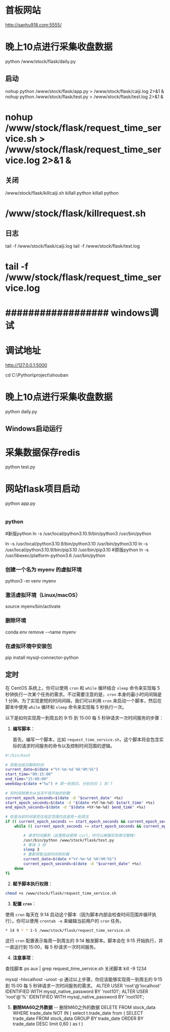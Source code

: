 # 首板网站
http://sanhu918.com:5555/

# 晚上10点进行采集收盘数据
python /www/stock/flask/daily.py

##  启动
nohup  python /www/stock/flask/app.py > /www/stock/flask/caiji.log 2>&1 &
nohup  python /www/stock/flask/test.py > /www/stock/flask/test.log 2>&1 &
# nohup  /www/stock/flask/request_time_service.sh > /www/stock/flask/request_time_service.log 2>&1 &

## 关闭
/www/stock/flask/killcaiji.sh
killall python
killall python
# /www/stock/flask/killrequest.sh

## 日志
tail -f /www/stock/flask/caiji.log
tail -f /www/stock/flask/test.log
# tail -f /www/stock/flask/request_time_service.log

# ################## windows调试 ##################
# 调试地址
http://127.0.0.1:5000

cd C:\Python\project\shouban
# 晚上10点进行采集收盘数据
python daily.py
##  Windows启动运行
# 采集数据保存redis
python test.py
# 网站flask项目启动
python app.py
# ################################################ 

### python
#新版python
ln -s /usr/local/python3.10.9/bin/python3 /usr/bin/python

ln -s /usr/local/python3.10.9/bin/python3.10 /usr/bin/python3.10
ln -s /usr/local/python3.10.9/bin/pip3.10 /usr/bin/pip3.10
#原版python
ln -s /usr/libexec/platform-python3.6 /usr/bin/python

### 创建一个名为 myenv 的虚拟环境  
python3 -m venv myenv  
  
### 激活虚拟环境（Linux/macOS）  
source myenv/bin/activate  

### 删除环境
conda env remove --name myenv

### 在虚拟环境中安装包  
pip install mysql-connector-python



## 定时

在 CentOS 系统上，你可以使用 `cron` 和 `while` 循环结合 `sleep` 命令来实现每 5 秒钟执行一次某个任务的需求。不过需要注意的是，`cron` 本身的最小时间间隔是 1 分钟。为了实现更短的时间间隔，我们可以利用 `cron` 来启动一个脚本，然后在脚本中使用 `while` 循环和 `sleep` 命令来实现每 5 秒执行一次。

以下是如何实现周一到周五的 9:15 到 15:00 每 5 秒钟请求一次时间服务的步骤：

1. **编写脚本**：

   首先，编写一个脚本，比如 `request_time_service.sh`，这个脚本将会包含实际的请求时间服务的命令以及控制时间范围的逻辑。

```bash
#!/bin/bash  
  
# 获取当前日期和时间  
current_date=$(date +"%Y-%m-%d %H:%M:%S")  
start_time="09:15:00"  
end_time="15:00:00"  
weekday=$(date +"%u") # 周一到周日，分别对应 1 到 7  
  
# 将时间转换为从当天午夜开始的秒数  
current_epoch_seconds=$(date -d "$current_date" +%s)  
start_epoch_seconds=$(date -d "$(date +%Y-%m-%d) $start_time" +%s)  
end_epoch_seconds=$(date -d "$(date +%Y-%m-%d) $end_time" +%s)  
  
# 检查当前时间是否在指定范围内且是周一到周五  
if (( current_epoch_seconds >= start_epoch_seconds && current_epoch_seconds <= end_epoch_seconds && weekday >= 1 && weekday <= 5 )); then
    while (( current_epoch_seconds >= start_epoch_seconds && current_epoch_seconds <= end_epoch_seconds )); do

        # 请求时间服务（这里假设使用 curl，你可以根据实际情况替换）  
        /usr/bin/python /www/stock/flask/test.py  
        # 等待 3 秒  
        sleep 3  
        # 重新获取当前时间和秒数  
        current_date=$(date +"%Y-%m-%d %H:%M:%S")  
        current_epoch_seconds=$(date -d "$current_date" +%s)  
    done  
fi
```

2. **赋予脚本执行权限**：

```bash
chmod +x /www/stock/flask/request_time_service.sh
```

3. **配置 `cron`**：

使用 `cron` 每天在 9:14 启动这个脚本（因为脚本内部会检查时间范围并循环执行）。你可以使用 `crontab -e` 来编辑当前用户的 `cron` 任务。

```bash
* 14 9 * * 1-5 /www/stock/flask/request_time_service.sh
```

这行 `cron` 配置表示每周一到周五的 9:14 触发脚本。脚本会在 9:15 开始执行，并一直运行到 15:00，每 5 秒请求一次时间服务。

4. **注意事项**：

查找脚本
ps aux | grep request_time_service.sh
关闭脚本
kill -9 1234

mysql -hlocalhost -uroot -p
通过以上步骤，你应该能够实现周一到周五的 9:15 到 15:00 每 5 秒钟请求一次时间服务的需求。
ALTER USER 'root'@'localhost' IDENTIFIED WITH mysql_native_password BY 'root101';
ALTER USER 'root'@'%' IDENTIFIED WITH mysql_native_password BY 'root101';

5. **删除MA60之外数据**
-- 删除M60之外的数据
DELETE FROM stock_data
WHERE trade_date NOT IN ( select t.trade_date from  (
				SELECT trade_date 
        FROM stock_data 
        GROUP BY trade_date
        ORDER BY trade_date DESC
				limit 0,60
) as t  )